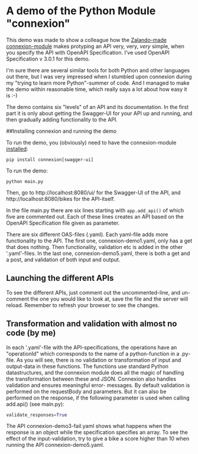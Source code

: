 # A demo of the Python Module "connexion"
This demo was made to show a colleague how the
[Zalando-made connexion-module](https://connexion.readthedocs.io/en/latest/) makes protyping an API very, very,
_very_ simple, when you specify the API with OpenAPI Specification. I've used OpenAPI Specification v 3.0.1 for this
demo.

I'm sure there are several similar tools for both Python and other languages out there, but I was very
impressed when I stumbled upon connexion during my "trying to learn more Python"-summer of code. And I managed to make
the demo within reasonable time, which really says a lot about how easy it is :-)

The demo contains six "levels" of an API and its documentation. In the first part it is only about getting the
Swagger-UI for your API up and running, and then gradually adding functionality to the API.

##Installing connexion and running the demo

To run the demo, you (obviously) need to have the connexion-module
[installed](https://connexion.readthedocs.io/en/latest/quickstart.html#installing-it):

```commandline
pip install connexion[swagger-ui]
```

To run the demo:
```commandline
python main.py
```
Then, go to http://localhost:8080/ui/ for the Swagger-UI of the API, and http://localhost:8080/bikes for the API-itself. 

In the file main.py there are six lines starting with ```app.add_api()``` of which five are commented out. Each of these
lines creates an API based on the OpenAPI Specification file given as parameter. 

There are six different OAS-files (.yaml). Each yaml-file adds more functionality to
the API. The first one, connexion-demo1.yaml, only has a get that does nothing. Then functionality, validation etc is
added in the other '.yaml'-files. In the last one, connexion-demo5.yaml, there is both a get and a post, and validation
of both input and output.

## Launching the different APIs
To see the different APIs, just comment out the uncommented-line, and un-comment the one you would like to look at, save
the file and the server will reload. Remember to refresh your browser to see the changes.

## Transformation and validation with almost no code (by me) 

In each '.yaml'-file with the API-specifications, the operations have an "operationId" which corresponds to the name of 
a python-function in a .py-file. As you will see, there is no validation or transformation of input and output-data in
these functions. The functions use standard Python datastructures, and the connexion module does all the magic of
handling the transformation between these and JSON. Connexion also handles validation and ensures meaningful error-
messages. By default validation is performed on the requestBody and parameters. But it can also be performed on the
response, if the following parameter is used when calling add.api() (see main.py):
```python
validate_responses=True
```
The API connexion-demo3-fail.yaml shows what happens when the response is an object while the specification specifies
an array. To see the effect of the input-validation, try to give a bike a score higher than 10 when running the API
connexion-demo5.yaml.